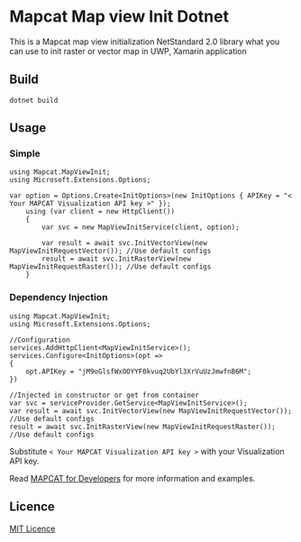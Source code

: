 # Mapcat Map view Init Dotnet

This is a Mapcat map view initialization NetStandard 2.0 library what you can use to init raster or vector map in UWP, Xamarin application

## Build

`dotnet build`

## Usage

### Simple
            
```            
using Mapcat.MapViewInit;  
using Microsoft.Extensions.Options; 

var option = Options.Create<InitOptions>(new InitOptions { APIKey = "< Your MAPCAT Visualization API key >" });
    using (var client = new HttpClient())
    {
        var svc = new MapViewInitService(client, option);

        var result = await svc.InitVectorView(new MapViewInitRequestVector()); //Use default configs
        result = await svc.InitRasterView(new MapViewInitRequestRaster()); //Use default configs
    }
```
### Dependency Injection

```            
using Mapcat.MapViewInit;  
using Microsoft.Extensions.Options; 

//Configuration
services.AddHttpClient<MapViewInitService>();
services.Configure<InitOptions>(opt =>
{
    opt.APIKey = "jM9oGlsfWxOOYYF0kvuq2UbYl3XrVuUzJmwfnB6M";
})

//Injected in constructor or get from container
var svc = serviceProvider.GetService<MapViewInitService>();
var result = await svc.InitVectorView(new MapViewInitRequestVector()); //Use default configs
result = await svc.InitRasterView(new MapViewInitRequestRaster()); //Use default configs

```



Substitute `< Your MAPCAT Visualization API key >` with your Visualization API key.  

Read [MAPCAT for Developers](https://docs.mapcat.com) for more information and examples.

## Licence
[MIT Licence](https://github.com/MAPCATcom/mapcat-mapview-init/blob/master/LICENSE)